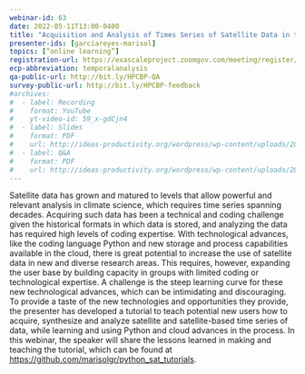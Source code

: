 ```yaml
---
webinar-id: 63
date: 2022-05-11T13:00-0400
title: "Acquisition and Analysis of Times Series of Satellite Data in the Cloud – Lessons from the Field"
presenter-ids: [garciareyes-marisol]
topics: [“online learning”]
registration-url: https://exascaleproject.zoomgov.com/meeting/register/vJItdO2vqzgvEovKLczTLnUWLwKVpVPbE4g
ecp-abbreviation: temporalanalysis
qa-public-url: http://bit.ly/HPCBP-QA
survey-public-url: http://bit.ly/HPCBP-feedback
#archives:
#  - label: Recording
#    format: YouTube
#    yt-video-id: 59_x-gdCjn4
#  - label: Slides
#    format: PDF
#    url: http://ideas-productivity.org/wordpress/wp-content/uploads/2021/12/hpcbp-059-scisoftecosystem.pdf
#  - label: Q&A
#    format: PDF
#    url: http://ideas-productivity.org/wordpress/wp-content/uploads/2020/07/webinar043-spack-qa.pdf
---
```

Satellite data has grown and matured to levels that allow powerful and relevant analysis in climate science, which requires time series spanning decades. Acquiring such data has been a technical and coding challenge given the historical formats in which data is stored, and analyzing the data has required high levels of coding expertise. With technological advances, like the coding language Python and new storage and process capabilities available in the cloud, there is great potential to increase the use of satellite data in new and diverse research areas. This requires, however, expanding the user base by building capacity in groups with limited coding or technological expertise. A challenge is the steep learning curve for these new technological advances, which can be intimidating and discouraging. To provide a taste of the new technologies and opportunities they provide, the presenter has developed a tutorial to teach potential new users how to acquire, synthesize and analyze satellite and satellite-based time series of data, while learning and using Python and cloud advances in the process. In this webinar, the speaker will share the lessons learned in making and teaching the tutorial, which can be found at <https://github.com/marisolgr/python_sat_tutorials>.
